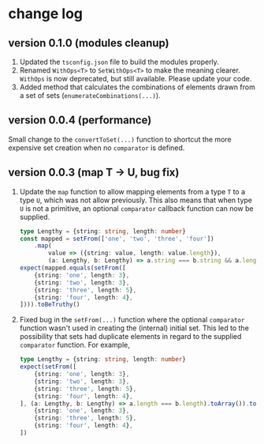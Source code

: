 # change log

## version 0.1.0 (modules cleanup)
1. Updated the `tsconfig.json` file to build the modules properly.
2. Renamed `WithOps<T>` to `SetWithOps<T>` to make the meaning clearer. `WithOps` is now deprecated, but still available. Please update your code.
3. Added method that calculates the combinations of elements drawn from a set of sets (`enumerateCombinations(...)`).

## version 0.0.4 (performance)
Small change to the `convertToSet(...)` function to shortcut the more expensive set creation when no `comparator` is defined.

## version 0.0.3 (map T -> U, bug fix)
1. Update the `map` function to allow mapping elements from a type `T` to a type `U`, which was not allow previously. This also means that when type `U` is not a primitive, an optional `comparator` callback function can now be supplied.

    ```ts
    type Lengthy = {string: string, length: number}
    const mapped = setFrom(['one', 'two', 'three', 'four'])
        .map(
            value => ({string: value, length: value.length}),
            (a: Lengthy, b: Lengthy) => a.string === b.string && a.length === b.length)
    expect(mapped.equals(setFrom([
        {string: 'one', length: 3},
        {string: 'two', length: 3},
        {string: 'three', length: 5},
        {string: 'four', length: 4},
    ]))).toBeTruthy()
    ```

2. Fixed bug in the `setFrom(...)` function where the optional `comparator` function wasn't used in creating the (internal) initial set. This led to the possibility that sets had duplicate elements in regard to the supplied `comparator` function. For example,

    ```ts
    type Lengthy = {string: string, length: number}
    expect(setFrom([
        {string: 'one', length: 3},
        {string: 'two', length: 3},
        {string: 'three', length: 5},
        {string: 'four', length: 4},
    ], (a: Lengthy, b: Lengthy) => a.length === b.length).toArray()).toEqual([
        {string: 'one', length: 3},
        {string: 'three', length: 5},
        {string: 'four', length: 4},
    ])
    ```
